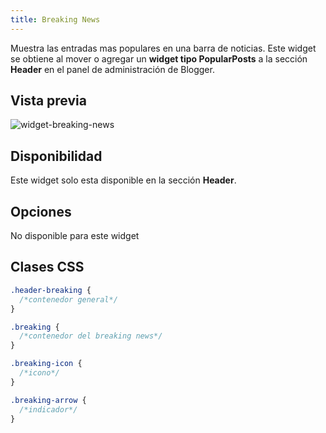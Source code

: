 ```yaml
---
title: Breaking News
---
```


Muestra las entradas mas populares en una barra de noticias. Este widget se obtiene al mover o agregar un **widget tipo PopularPosts** a la sección **Header** en el panel de administración de Blogger.

## Vista previa

![widget-breaking-news](/images/widgets/breaking-news.png)


## Disponibilidad

Este widget solo esta disponible en la sección **Header**.

## Opciones

No disponible para este widget

## Clases CSS

```css
.header-breaking {
  /*contenedor general*/
}

.breaking {
  /*contenedor del breaking news*/
}

.breaking-icon {
  /*icono*/
}

.breaking-arrow {
  /*indicador*/
}
```